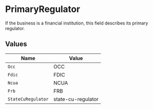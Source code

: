 # PrimaryRegulator

If the business is a financial institution, this field describes its primary regulator.


## Values

| Name               | Value              |
| ------------------ | ------------------ |
| `Occ`              | OCC                |
| `Fdic`             | FDIC               |
| `Ncua`             | NCUA               |
| `Frb`              | FRB                |
| `StateCuRegulator` | state-cu-regulator |